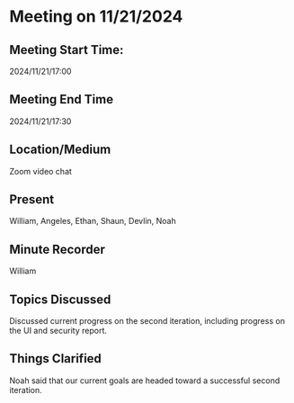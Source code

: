 # Meeting on 11/21/2024

## Meeting Start Time:

2024/11/21/17:00

## Meeting End Time

2024/11/21/17:30

## Location/Medium

Zoom video chat

## Present

William, Angeles, Ethan, Shaun, Devlin, Noah

## Minute Recorder

William

## Topics Discussed

Discussed current progress on the second iteration, including progress on the UI and security report.

## Things Clarified

Noah said that our current goals are headed toward a successful second iteration.